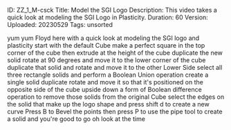 ID: ZZ_1_M-csck
Title: Model the SGI Logo
Description: This video takes a quick look at modeling the SGI Logo in Plasticity.
Duration: 60
Version: 
Uploaded: 20230529
Tags: unsorted

yum yum Floyd here with a quick look at
modeling the SGI logo and plasticity
start with the default Cube make a
perfect square in the top corner of the
cube then extrude at the height of the
cube duplicate the new solid rotate at
90 degrees
and move it to the lower corner of the
cube duplicate that solid and rotate and
move it to the other Lower Side select
all three rectangle solids and perform a
Boolean Union operation
create a single solid
duplicate rotate and move it so that
it's positioned on the opposite side of
the cube upside down
a form of Boolean difference operation
to remove those solids from the original
Cube
select the edges on the solid that make
up the logo shape and press shift d to
create a new curve
Press B to Bevel the points
then press P to use the pipe tool to
create a solid and you're good to go
oh look at the time

